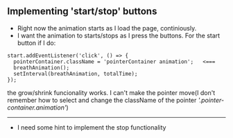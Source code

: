 ## Implementing 'start/stop' buttons

- Right now the animation starts as I load the page, continiously.
- I want the animation to starts/stops as I press the buttons.
  For the start button if I do:

```
start.addEventListener('click', () => {
  pointerContainer.className = 'pointerContainer animation';   <===
  breathAnimation();
  setInterval(breathAnimation, totalTime);
});
```

the grow/shrink funcionality works. I can't make the pointer move(I don't remember how to select and change the className of the pointer _'.pointer-container.animation'_)

---

- I need some hint to implement the stop functionality
